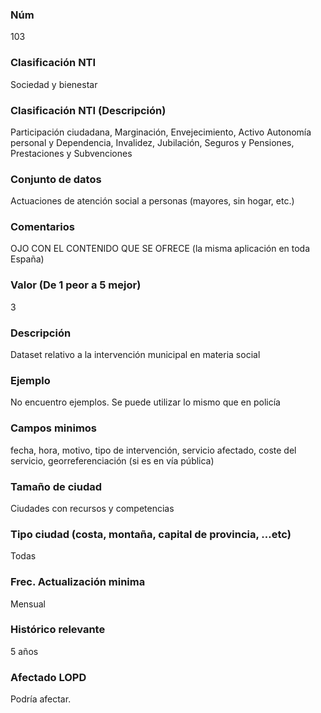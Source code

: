 ### Núm
103
### Clasificación NTI
Sociedad y bienestar
### Clasificación NTI (Descripción)
Participación ciudadana, Marginación, Envejecimiento, Activo Autonomía personal y Dependencia, Invalidez, Jubilación, Seguros y Pensiones, Prestaciones y Subvenciones
### Conjunto de datos
Actuaciones de atención social a personas (mayores, sin hogar, etc.)
### Comentarios
OJO CON EL CONTENIDO QUE SE OFRECE (la misma aplicación en toda España)
### Valor (De 1 peor a 5 mejor)
3
### Descripción
Dataset relativo a la intervención municipal en materia social
### Ejemplo
No encuentro ejemplos. Se puede utilizar lo mismo que en policía
### Campos minimos
fecha, hora, motivo, tipo de intervención, servicio afectado, coste del servicio, georreferenciación (si es en vía pública)
### Tamaño de ciudad
Ciudades con recursos y competencias
### Tipo ciudad (costa, montaña, capital de provincia, …etc)
Todas
### Frec. Actualización minima
Mensual
### Histórico relevante
5 años
### Afectado LOPD
Podría afectar.
